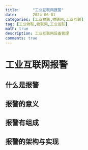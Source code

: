 ```yaml
---
title:      "工业互联网报警"
date:       2024-06-01
categories: [工业物联,物联网,工业互联]
tag: [工业物联,物联网,工业互联]
math: true
description: 工业互联网设备管理
comments: true
---
```


# 工业互联网报警
## 什么是报警
## 报警的意义
## 报警有组成
## 报警的架构与实现